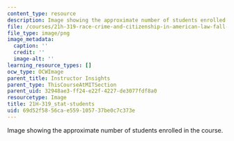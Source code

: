 ```yaml
---
content_type: resource
description: Image showing the approximate number of students enrolled in the course.
file: /courses/21h-319-race-crime-and-citizenship-in-american-law-fall-2014/69d52f5856cae559105737be0c7c373e_21H-319_stat-students.png
file_type: image/png
image_metadata:
  caption: ''
  credit: ''
  image-alt: ''
learning_resource_types: []
ocw_type: OCWImage
parent_title: Instructor Insights
parent_type: ThisCourseAtMITSection
parent_uid: 32948ae3-ff24-e22f-4227-de3077fdf8a0
resourcetype: Image
title: 21H-319_stat-students
uid: 69d52f58-56ca-e559-1057-37be0c7c373e
---
```

Image showing the approximate number of students enrolled in the course.

